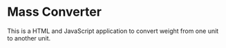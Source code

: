 # Mass Converter
This is a HTML and JavaScript application to convert weight from one unit to another unit.
